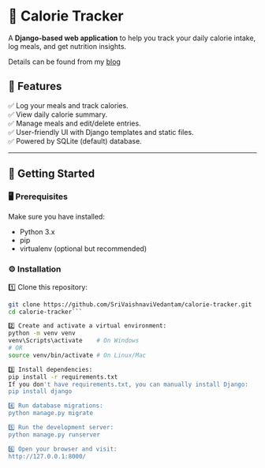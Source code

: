# 🥗 Calorie Tracker

A **Django-based web application** to help you track your daily calorie intake, log meals, and get nutrition insights.

Details can be found from my [blog](https://medium.com/dev-genius/calorie-tracker-app-with-python-django-framework-cc86dc2046e8) 

## 📌 Features

✅ Log your meals and track calories.  
✅ View daily calorie summary.  
✅ Manage meals and edit/delete entries.  
✅ User-friendly UI with Django templates and static files.  
✅ Powered by SQLite (default) database.  

---

## 🚀 Getting Started

### 🖥️ Prerequisites

Make sure you have installed:
- Python 3.x
- pip
- virtualenv (optional but recommended)

### ⚙️ Installation

1️⃣ Clone this repository:
```bash
git clone https://github.com/SriVaishnaviVedantam/calorie-tracker.git
cd calorie-tracker```

2️⃣ Create and activate a virtual environment:
python -m venv venv
venv\Scripts\activate    # On Windows
# OR
source venv/bin/activate # On Linux/Mac

3️⃣ Install dependencies:
pip install -r requirements.txt
If you don't have requirements.txt, you can manually install Django:
pip install django

4️⃣ Run database migrations:
python manage.py migrate

5️⃣ Run the development server:
python manage.py runserver

6️⃣ Open your browser and visit:
http://127.0.0.1:8000/
